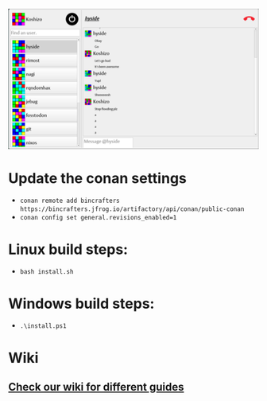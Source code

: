 ![Client preview](assets/preview.png)

# Update the conan settings
- `conan remote add bincrafters https://bincrafters.jfrog.io/artifactory/api/conan/public-conan`
- `conan config set general.revisions_enabled=1`

# Linux build steps:

- `bash install.sh`

# Windows build steps:

- `.\install.ps1`

# Wiki

## [Check our wiki for different guides](https://github.com/EpitechPromo2025/B-SYN-500-MPL-5-1-cpp-paul.comte/wiki)
